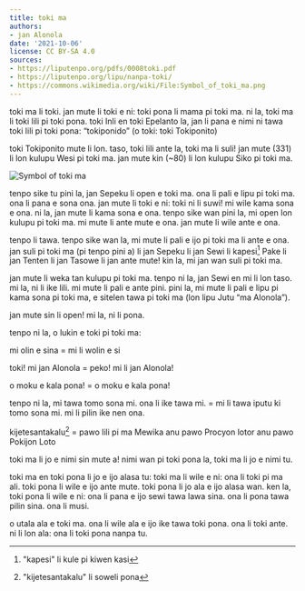 ```yaml
---
title: toki ma
authors:
- jan Alonola
date: '2021-10-06'
license: CC BY-SA 4.0
sources:
- https://liputenpo.org/pdfs/0008toki.pdf
- https://liputenpo.org/lipu/nanpa-toki/
- https://commons.wikimedia.org/wiki/File:Symbol_of_toki_ma.png
---
```


toki ma li toki. jan mute li toki e ni: toki pona li mama pi toki ma. ni la, toki ma li toki lili pi toki pona. toki Inli en toki Epelanto la, jan li pana e nimi ni tawa toki lili pi toki pona: “tokiponido” (o toki: toki Tokiponito)

toki Tokiponito mute li lon. taso, toki lili ante la, toki ma li suli! jan mute (331) li lon kulupu Wesi pi toki ma. jan mute kin (~80) li lon kulupu Siko pi toki ma.

![Symbol of toki ma](https://upload.wikimedia.org/wikipedia/commons/8/8a/Symbol_of_toki_ma.png)

tenpo sike tu pini la, jan Sepeku li open e toki ma. ona li pali e lipu pi toki ma. ona li pana e sona ona. jan mute li toki e ni: toki ni li suwi! mi wile kama sona e ona. ni la, jan mute li kama sona e ona. tenpo sike wan pini la, mi open lon kulupu pi toki ma. mi mute li ante mute e ona. jan mute li wile ante e ona.

tenpo li tawa. tenpo sike wan la, mi mute li pali e ijo pi toki ma li ante e ona. jan suli pi toki ma (pi tenpo pini a) li jan Sepeku li jan Sewi li kapesi[^1] Pake li jan Tenten li jan Tasowe li jan ante mute! kin la, mi jan wan suli pi toki ma.

jan mute li weka tan kulupu pi toki ma. tenpo ni la, jan Sewi en mi li lon taso. mi la, ni li ike lili. mi mute li pali e ante pini. pini la, mi mute li pali e lipu pi kama sona pi toki ma, e sitelen tawa pi toki ma (lon lipu Jutu “ma Alonola”).

jan mute sin li open! mi la, ni li pona.

tenpo ni la, o lukin e toki pi toki ma:

mi olin e sina = mi li wolin e si

toki! mi jan Alonola = peko! mi li jan Alonola!

o moku e kala pona! = o moku e kala pona!

tenpo ni la, mi tawa tomo sona mi. ona li ike tawa mi. = mi li tawa iputu ki tomo sona mi. mi li pilin ike nen ona.

kijetesantakalu[^2] = pawo lili pi ma Mewika anu pawo Procyon lotor anu pawo Pokijon Loto

toki ma li jo e nimi sin mute a! nimi wan pi toki pona la, toki ma li jo e nimi tu.

toki ma en toki pona li jo e ijo alasa tu: toki ma li wile e ni: ona li toki pi ma ali. toki pona li wile e ijo ante mute. toki pona li jo ala e ijo alasa wan. ken la, toki pona li wile e ni: ona li pana e ijo sewi tawa lawa sina. ona li pona tawa pilin sina. ona li musi.

o utala ala e toki ma. ona li wile ala e ijo ike tawa toki pona. ona li toki ante. ni li lon ala: ona li toki pona nanpa tu.

[^1]: "kapesi" li kule pi kiwen kasi

[^2]: "kijetesantakalu" li soweli pona